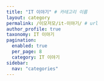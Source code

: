 ```yaml
---
title: "IT 이야기" # 카테고리 이름
layout: category
permalink: /이모저모/it-이야기/ # url
author_profile: true
taxonomy: IT 이야기
pagination:
  enabled: true
  per_page: 8
  category: IT 이야기
sidebar:
  nav: "categories"
---
```

